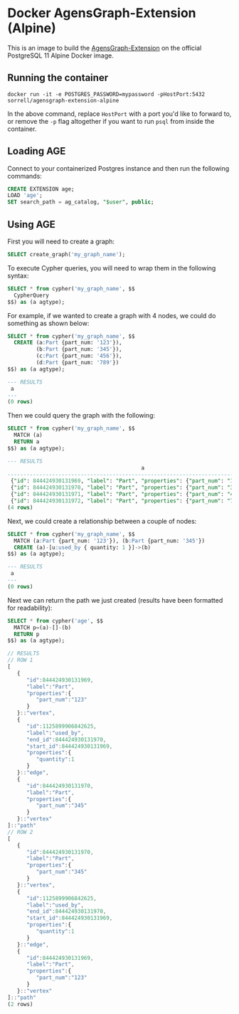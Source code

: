 # Docker AgensGraph-Extension (Alpine)

This is an image to build the [AgensGraph-Extension](https://github.com/bitnine-oss/AgensGraph-Extension) on the official PostgreSQL 11 Alpine Docker image. 

## Running the container 

`docker run -it -e POSTGRES_PASSWORD=mypassword -pHostPort:5432 sorrell/agensgraph-extension-alpine`

In the above command, replace `HostPort` with a port you'd like to forward to, or remove the `-p` flag altogether if you want to run `psql` from inside the container.

## Loading AGE

Connect to your containerized Postgres instance and then run the following commands:

```sql
CREATE EXTENSION age;
LOAD 'age';
SET search_path = ag_catalog, "$user", public;
```

## Using AGE

First you will need to create a graph:

```sql
SELECT create_graph('my_graph_name');
```

To execute Cypher queries, you will need to wrap them in the following syntax:

```sql
SELECT * from cypher('my_graph_name', $$
  CypherQuery
$$) as (a agtype);
```

For example, if we wanted to create a graph with 4 nodes, we could do something as shown below:

```sql
SELECT * from cypher('my_graph_name', $$
  CREATE (a:Part {part_num: '123'}), 
         (b:Part {part_num: '345'}), 
         (c:Part {part_num: '456'}), 
         (d:Part {part_num: '789'})
$$) as (a agtype);

--- RESULTS
 a
---
(0 rows)
```

Then we could query the graph with the following:

```sql
SELECT * from cypher('my_graph_name', $$
  MATCH (a)
  RETURN a
$$) as (a agtype);

--- RESULTS
                                          a
-------------------------------------------------------------------------------------
 {"id": 844424930131969, "label": "Part", "properties": {"part_num": "123"}}::vertex
 {"id": 844424930131970, "label": "Part", "properties": {"part_num": "345"}}::vertex
 {"id": 844424930131971, "label": "Part", "properties": {"part_num": "456"}}::vertex
 {"id": 844424930131972, "label": "Part", "properties": {"part_num": "789"}}::vertex
(4 rows)
```

Next, we could create a relationship between a couple of nodes:

```sql
SELECT * from cypher('my_graph_name', $$
  MATCH (a:Part {part_num: '123'}), (b:Part {part_num: '345'})
  CREATE (a)-[u:used_by { quantity: 1 }]->(b)
$$) as (a agtype);

--- RESULTS
 a
---
(0 rows)
```

Next we can return the path we just created (results have been formatted for readability):

```sql
SELECT * from cypher('age', $$
  MATCH p=(a)-[]-(b)
  RETURN p
$$) as (a agtype);
```
```js
// RESULTS
// ROW 1
[
   {
      "id":844424930131969,
      "label":"Part",
      "properties":{
         "part_num":"123"
      }
   }::"vertex",
   {
      "id":1125899906842625,
      "label":"used_by",
      "end_id":844424930131970,
      "start_id":844424930131969,
      "properties":{
         "quantity":1
      }
   }::"edge",
   {
      "id":844424930131970,
      "label":"Part",
      "properties":{
         "part_num":"345"
      }
   }::"vertex"
]::"path"
// ROW 2
[
   {
      "id":844424930131970,
      "label":"Part",
      "properties":{
         "part_num":"345"
      }
   }::"vertex",
   {
      "id":1125899906842625,
      "label":"used_by",
      "end_id":844424930131970,
      "start_id":844424930131969,
      "properties":{
         "quantity":1
      }
   }::"edge",
   {
      "id":844424930131969,
      "label":"Part",
      "properties":{
         "part_num":"123"
      }
   }::"vertex"
]::"path"
(2 rows)